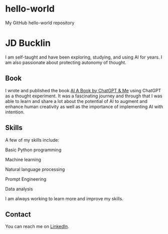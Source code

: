 # hello-world
My GitHub hello-world repository

# JD Bucklin

I am self-taught and have been exploring, studying, and using AI for years. I am also passionate about protecting autonomy of thought.

## Book

I wrote and published the book [AI A Book by ChatGPT & Me](https://www.amazon.com/dp/B0BVY3FM3Z?ref_=k4w_ss_store_lp) using ChatGPT as a thought experiment. It was a fascinating journey and through that I was able to learn and share a lot about the potential of AI to augment and enhance human creativity as well as the importance of implementing AI with intention.

## Skills

A few of my skills include:

Basic Python programming

Machine learning

Natural language processing

Prompt Engineering

Data analysis

I am always working to learn more and improve my skills.

## Contact

You can reach me on [LinkedIn](https://www.linkedin.com/in/jdbucklin/).

